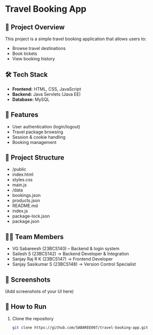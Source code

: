 # Travel Booking App

## 📌 Project Overview
This project is a simple travel booking application that allows users to:
- Browse travel destinations
- Book tickets
- View booking history

## 🛠️ Tech Stack
- **Frontend:** HTML, CSS, JavaScript
- **Backend:** Java Servlets (Java EE)
- **Database:** MySQL

## 🚀 Features
- User authentication (login/logout)
- Travel package browsing
- Session & cookie handling
- Booking management

## 📂 Project Structure
- /public
- index.html
- styles.css
- main.js
- /data
- bookings.json
- products.json
- README.md
- index.js
- package-lock.json
- package.json

## 👨‍💻 Team Members
- VG Sabareesh (23BCS140) – Backend & login system
- Sailesh S (23BCS142) → Backend Developer & Integration  
- Sanjay Raj R K (23BCS147) → Frontend Developer  
- Sanjay Sasikumar S (23BCS148) → Version Control Specialist  

## 📸 Screenshots
(Add screenshots of your UI here)

## 📖 How to Run
1. Clone the repository  
   ```bash
   git clone https://github.com/SABAREE007/travel-booking-app.git
